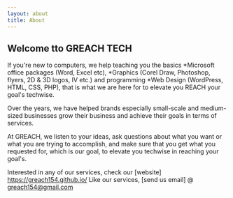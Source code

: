 ```yaml
---
layout: about
title: About
---
```


## Welcome tto GREACH TECH

If you're new to computers, we help teaching you the basics *Microsoft office packages (Word, Excel etc), *Graphics (Corel Draw, Photoshop, flyers, 2D & 3D logos, IV etc.) and programming *Web Design (WordPress, HTML, CSS, PHP), that is what we are here for to elevate you REACH your goal's techwise.

Over the years, we have helped brands especially small-scale and medium-sized businesses grow their business and achieve their goals in terms of services.

 At GREACH, we listen to your ideas, ask questions about what you want or what you are trying to accomplish, and make sure that you get what you requested for, which is our goal, to elevate you techwise in reaching your goal's.
 
 Interested in any of our services, check our [website] https://greach154.github.io/ Like our services, [send us email] @ greach154@gmail.com
